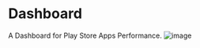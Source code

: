 # Dashboard
A Dashboard for Play Store Apps Performance.
![image](https://github.com/user-attachments/assets/23569bce-0e36-4eb3-b77f-00807dcc6355)

